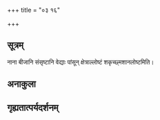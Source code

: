 +++
title = "०३ १६"

+++
## सूत्रम्
नाना बीजानि संसृष्टानि वेद्याः पांसून् क्षेत्राल्लोष्टं शकृच्छ्मशानलोष्टमिति।
## अनाकुला

## गृह्यतात्पर्यदर्शनम्


